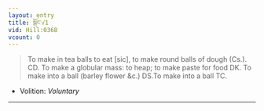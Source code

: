 ```yaml
---
layout: entry
title: སྒོང་√1
vid: Hill:0368
vcount: 0
---
```

> To make in tea balls to eat [sic], to make round balls of dough (Cs\.)\. CD\. To make a globular mass: to heap; to make paste for food DK\. To make into a ball (barley flower &c\.) DS\.To make into a ball TC\.

* Volition: _Voluntary_

---

